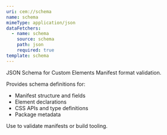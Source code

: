 ```yaml
---
uri: cem://schema
name: schema
mimeType: application/json
dataFetchers:
  - name: schema
    source: schema
    path: json
    required: true
template: schema
---
```


JSON Schema for Custom Elements Manifest format validation.

Provides schema definitions for:
- Manifest structure and fields
- Element declarations
- CSS APIs and type definitions
- Package metadata

Use to validate manifests or build tooling.